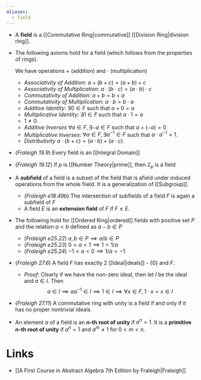 ```yaml
---
aliases:
  - field
---
```


* A **field** is a [[Commutative Ring|commutative]] [[Division Ring|division ring]]. 

* The following axioms hold for a field (which follows from the properties of rings). 
  
  We have operations $+$ (addition) and $\cdot$ (multiplication)
	* *Associativity of Addition*: $a+(b+c)=(a+b)+c$
	* *Associativity of Multiplication*: $a\cdot (b\cdot c) = (a\cdot b) \cdot c$ 
	* *Commutativity of Addition*: $a+b=b+a$
	* *Commutativity of Multiplication*: $a\cdot b=b\cdot a$
	* *Additive Identity*: $\exists 0\in F$ such that $a+0=a$
	* *Multiplicative Identity*: $\exists 1\in F$ such that $a\cdot 1 = a$
	* $1\ne 0$. 
	* *Additive Inverses* $\forall a\in F, \exists -a \in F$ such that $a+(-a)=0$
	* *Multiplicative Inverses*: $\forall a \in F, \exists a^{-1}\in F$ such that $a\cdot a^{-1} = 1$.
	* *Distributivity* $a\cdot (b+c)=(a\cdot b) + (a\cdot c)$. 

* (*Fraleigh 19.9*) Every field is an [[Integral Domain]]
* (*Fraleigh 19.12*) If $p$ is [[Number Theory|prime]], then $\mathbb{Z}_p$ is a field

* A **subfield** of a field is a subset of the field that is afield under induced operations from the whole fiield. It is a generalization of [[Subgroup]]. 
	* (*Fraleigh e18.49b*) The intersection of subfields of a field $F$ is again a subfield of $F$
	*  A field $E$ is an **extension field** of $F$ if $F\le E$. 

* The following hold for [[Ordered Ring|ordered]] fields with positive set $P$ and the relation $a<b$ defined as $a-b\in P$
	* (*Fraleigh e25.22*) $a,b\in P \implies a/b\in P$
	* (*Fraleigh e25.23*) $0<a<1\implies 1 < 1/a$ 
	* (*Fraleigh e25.24*) $-1<a<0\implies 1/a < -1$.


* (*Fraleigh 27.6*) A field $F$ has exactly $2$ [[Ideal|ideals]] - $\{0\}$ and $F$. 
	* *Proof*: Clearly if we have the non-zero ideal, then let $I$ be the ideal and $a\in I$. Then
	  $$
	  a\in I \implies aa^{-1} \in I \implies 1 \in I \implies \forall x \in F,  1\cdot x =x \in I
	  $$
* (*Fraleigh 27.11*) A commutative ring with unity is a field if and only if it has no proper nontrivial ideals.

* An element $\alpha$ of a field is an **$n$-th root of unity** if $a^n=1$. It is a **primitive $n$-th root of unity** if $a^n=1$ and $a^m\ne 1$ for $0<m < n$. 
# Links
* [[A First Course in Abstract Algebra 7th Edition by Fraleigh|Fraleigh]]